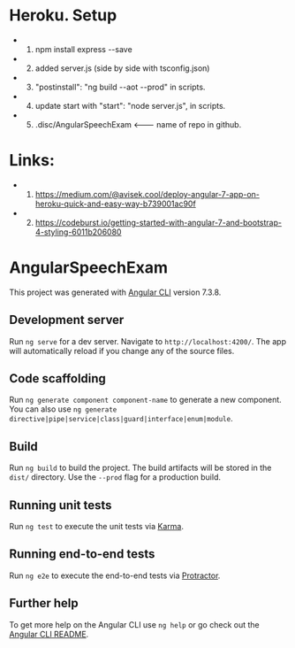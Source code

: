 # Heroku. Setup
- 1. npm install express --save
- 2. added server.js (side by side with tsconfig.json)
- 3. "postinstall": "ng build --aot --prod" in scripts.
- 4. update  start with "start": "node server.js", in scripts.
- 5. .disc/AngularSpeechExam   <--- name of repo in github.

# Links:
- 1. https://medium.com/@avisek.cool/deploy-angular-7-app-on-heroku-quick-and-easy-way-b739001ac90f
- 2. https://codeburst.io/getting-started-with-angular-7-and-bootstrap-4-styling-6011b206080



# AngularSpeechExam

This project was generated with [Angular CLI](https://github.com/angular/angular-cli) version 7.3.8.

## Development server

Run `ng serve` for a dev server. Navigate to `http://localhost:4200/`. The app will automatically reload if you change any of the source files.

## Code scaffolding

Run `ng generate component component-name` to generate a new component. You can also use `ng generate directive|pipe|service|class|guard|interface|enum|module`.

## Build

Run `ng build` to build the project. The build artifacts will be stored in the `dist/` directory. Use the `--prod` flag for a production build.

## Running unit tests

Run `ng test` to execute the unit tests via [Karma](https://karma-runner.github.io).

## Running end-to-end tests

Run `ng e2e` to execute the end-to-end tests via [Protractor](http://www.protractortest.org/).

## Further help

To get more help on the Angular CLI use `ng help` or go check out the [Angular CLI README](https://github.com/angular/angular-cli/blob/master/README.md).

